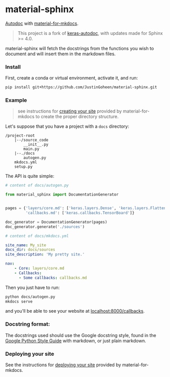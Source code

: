 # material-sphinx

[Autodoc](http://www.sphinx-doc.org/en/master/usage/extensions/autodoc.html) with [material-for-mkdocs](https://squidfunk.github.io/mkdocs-material/).

> This project is a fork of [keras-autodoc](https://github.com/keras-team/keras-autodoc), with updates made for Sphinx >= 4.0.

material-sphinx will fetch the docstrings from the functions you wish to document and will insert them in the markdown files.

### Install

First, create a conda or virtual environment, activate it, and run:

```bash
pip install git+https://github.com/JustinGoheen/material-sphinx.git
```

### Example

> see instructions for [creating your site](https://squidfunk.github.io/mkdocs-material/creating-your-site/) provided by material-for-mkdocs to create the proper directory structure.

Let's suppose that you have a project with a `docs` directory:

```
/project-root
    |--/source_code
        __init__.py
        main.py
    |--./docs
        autogen.py
    mkdocs.yml
    setup.py
```

The API is quite simple:

```python
# content of docs/autogen.py

from material_sphinx import DocumentationGenerator


pages = {'layers/core.md': ['keras.layers.Dense', 'keras.layers.Flatten'],
         'callbacks.md': ['keras.callbacks.TensorBoard']}

doc_generator = DocumentationGenerator(pages)
doc_generator.generate('./sources')
```

```yaml
# content of docs/mkdocs.yml

site_name: My_site
docs_dir: docs/sources
site_description: 'My pretty site.'

nav:
    - Core: layers/core.md
    - Callbacks:
      - Some callbacks: callbacks.md
```

Then you just have to run:

```bash
python docs/autogen.py
mkdocs serve
```

and you'll be able to see your website at [localhost:8000/callbacks](http://localhost:8000/callbacks/).

### Docstring format:

The docstrings used should use the Google docstring style, found in the [Google Python Style Guide](https://google.github.io/styleguide/pyguide.html#38-comments-and-docstrings) with markdown, or just plain markdown.


### Deploying your site

See the instructions for [deploying your site](https://squidfunk.github.io/mkdocs-material/publishing-your-site/) provided by material-for-mkdocs.
